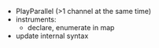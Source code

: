 * PlayParallel (>1 channel at the same time)
* instruments:
  * declare, enumerate in map
* update internal syntax